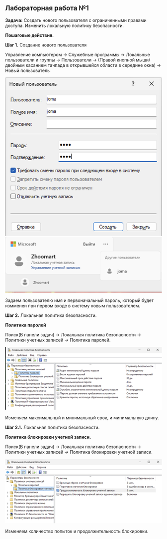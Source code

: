 ## Лабораторная работа №1

**Задача:** Создать нового пользователя с ограниченными правами доступа. Изменить локальную политику безопасности.

**Пошаговые действия.**

**Шаг 1.** Создание нового пользователя

Управление компьютером -> Служебные программы -> Локальные пользователи и группы -> Пользователи -> (Правой кнопной мыши/двойным касанием тачпада в открывшейся области в середине окна) -> Новый пользователь 

![Управление компьютером](image.png)<br>
![Новый пользователь](image-1.png)

Задаем пользователю имя и первоначальный пароль, который будет измменен при первом входе в систему новым пользователем.

**Шаг 2.** Локальная политика безопасности.

**Политика паролей**

Поиск(В панели задач) -> Локальная политика безопасности -> Политики учетных записей -> Политика паролей.

![Политика паролей](image-2.png)

Изменяем максимальный и минимальный срок, и минимальную длину.

**Шаг 2.1.** Локальная политика безопасности.

**Политика блокировки учетной записи.**

Поиск(В панели задач) -> Локальная политика безопасности -> Политики учетных записей -> Политика блокировки учетной записи.

![Локальная политика безопасности](image-3.png)

Изменяем количество попыток и продолжительность блокировки.
